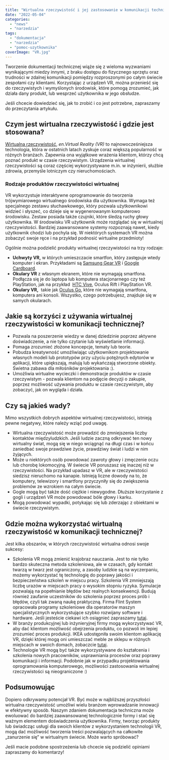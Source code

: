 ```yaml
---
title: "Wirtualna rzeczywistość i jej zastosowanie w komunikacji technicznej"
date: "2022-05-04"
categories: 
  - "news"
  - "narzedzia"
tags: 
  - "dokumentacja"
  - "narzedzia"
  - "pomoc-uzytkownika"
coverImage: "VR.jpg"
---
```


Tworzenie dokumentacji technicznej wiąże się z wieloma wyzwaniami wynikającymi miedzy innymi, z braku dostępu do fizycznego sprzętu oraz trudności w zdalnej komunikacji pomiędzy rozproszonymi po całym świecie zespołami czy klientami. Korzystając z urządzeń VR, można przenieść się do rzeczywistych i wymyślonych środowisk, które pomogą zrozumieć, jak działa dany produkt, lub wesprzeć użytkownika w jego obsłudze.

Jeśli chcecie dowiedzieć się, jak to zrobić i co jest potrzebne, zapraszamy do przeczytania artykułu.

## Czym jest wirtualna rzeczywistość i gdzie jest stosowana?

[Wirtualna rzeczywistość](https://pl.wikipedia.org/wiki/Rzeczywisto%C5%9B%C4%87_wirtualna), _en.Virtual Reality (VR)_ to najnowocześniejsza technologia, która w ostatnich latach zyskuje coraz większą popularność w różnych branżach. Zapewnia ona wyjątkowe wrażenia klientom, którzy chcą poznać produkt w czasie rzeczywistym. Urządzenia wirtualnej rzeczywistości są coraz częściej wykorzystywane m.in. w inżynierii, służbie zdrowia, przemyśle lotniczym czy nieruchomościach.

### Rodzaje produktów rzeczywistości wirtualnej

VR wykorzystuje interaktywne oprogramowanie do tworzenia trójwymiarowego wirtualnego środowiska dla użytkownika. Wymaga też specjalnego zestawu słuchawkowego, który pozwala użytkownikowi widzieć i słyszeć, co dzieje się w wygenerowanym komputerowo środowisku. Zestaw posiada także czujniki, które śledzą ruchy głowy użytkownika. W środowisku VR użytkownik może rozglądać się w wirtualnej rzeczywistości. Bardziej zaawansowane systemy rozpoznają nawet, kiedy użytkownik chodzi lub pochyla się. W niektórych systemach VR można zobaczyć swoje ręce i na przykład podnosić wirtualne przedmioty!

Ogólnie można podzielić produkty wirtualnej rzeczywistości na trzy rodzaje:

- **Uchwyty VR,** w których umieszczacie smartfon, który zastępuje wtedy komputer i ekran. Przykładami są [Samsung Gear VR](https://www.samsung.com/global/galaxy/gear-vr/) i [Google Cardboard](https://arvr.google.com/cardboard/).
- **Okulary VR** z własnym ekranem, które nie wymagają smartfona. Podłącza się je do laptopa lub komputera stacjonarnego czy też PlayStation, jak na przykład  [HTC Vive](https://www.vive.com/us/), Oculus Rift i PlayStation VR.
- **Okulary VR,**  takie jak [Oculus Go](https://www.oculus.com/go/?locale=pl_PL), które nie wymagają smartfona, komputera ani konsoli. Wszystko, czego potrzebujesz, znajduje się w samych okularach.

## Jakie są korzyści z używania wirtualnej rzeczywistości w komunikacji technicznej?

- Pozwala na poszerzenie wiedzy w danej dziedzinie poprzez aktywne doświadczenie, a nie tylko czytanie lub wyświetlanie informacji.
- Pomaga zrozumieć złożone koncepcje, tematy lub teorie.
- Pobudza kreatywność umożliwiając użytkownikom projektowanie własnych modeli lub prototypów przy użyciu potężnych edytorów w aplikacji, które upiększają, malują lub wykańczają stworzone obiekty. Świetna zabawa dla miłośników projektowania :).
- Umożliwia wirtualne wycieczki i demonstracje produktów w czasie rzeczywistym - pozwala klientom na podjęcie decyzji o zakupie, poprzez możliwość używania produktu w czasie rzeczywistym, aby zobaczyć, jak on wygląda i działa.

## Czy są jakieś wady?

Mimo wszystkich dobrych aspektów wirtualnej rzeczywistości, istnieją pewne negatywy, które należy wziąć pod uwagę.

- Wirtualna rzeczywistość może prowadzić do zmniejszenia liczby kontaktów międzyludzkich. Jeśli ludzie zaczną odkrywać ten nowy wirtualny świat, mogą się w niego wciągnąć na długi czas i w końcu zaniedbać swoje prawdziwe życie, prawdziwy świat i ludzi w nim żyjących.
- Może u niektórych osób powodować zawroty głowy i zmęczenie oczu lub chorobę lokomocyjną. W świecie VR poruszasz się inaczej niż w rzeczywistości. Na przykład upadasz w VR, ale w rzeczywistości siedzisz nieruchomo na kanapie. Istnieją liczne dowody na to, że komputery, telewizory i smartfony przyczyniły się do zwiększenia problemów ze wzrokiem na całym świecie.
- Gogle mogą być także dość ciężkie i niewygodne. Dłuższe korzystanie z gogli i urządzeń VR może powodować bóle głowy i karku.
- Mogą powodować wypadki, potykając się lub zderzając z obiektami w świecie rzeczywistym.

## Gdzie można wykorzystać wirtualną rzeczywistość w komunikacji technicznej?

Jest kilka obszarów, w których rzeczywistość wirtualna odnosi swoje sukcesy:

- Szkolenia VR mogą zmienić krajobraz nauczania. Jest to nie tylko bardzo skuteczna metoda szkoleniowa, ale w czasach, gdy kontakt twarzą w twarz jest ograniczony, a zasoby ludzkie są na wyczerpaniu, możemy wykorzystać tę technologię do poprawy jakości i bezpieczeństwa szkoleń w miejscu pracy. Szkolenia VR zmniejszają liczbę urazów w miejscach pracy o wysokim stopniu ryzyka. Symulacje pozwalają na popełnianie błędów bez realnych konsekwencji. Budują również zaufanie uczestników do szkolenia poprzez proces prób i błędów, czyli tak zwaną naukę praktyczną. Firma Flint System opracowała programy szkoleniowe dla operatorów maszyn specjalistycznych wykorzystujące szybko rozwijany software i hardware. Jeśli jesteście ciekawi ich osiągnieć zapraszamy [tutaj](https://www.youtube.com/watch?v=lLLGSL9VTTs).
- W branży produkcyjnej lub inżynieryjnej firmy mogą wykorzystywać VR, aby dać klientom możliwość obejrzenia produktu, co pozwoli im lepiej zrozumieć proces produkcji. IKEA udostępniła swoim klientom aplikację VR, dzięki której mogą oni umieszczać meble ze sklepu w różnych miejscach w swoich domach, zobaczcie [tutaj](https://store.steampowered.com/app/447270/IKEA_VR_Experience/).
- Technologie VR mogą być także wykorzystywane do kształcenia i szkolenia nowych pracowników, usprawniania procesów oraz poprawy komunikacji i informacji. Podobnie jak w przypadku projektowania oprogramowania komputerowego, możliwości zastosowania wirtualnej rzeczywistości są nieograniczone :)

## Podsumowując

Dopiero odkrywamy potencjał VR. Być może w najbliższej przyszłości wirtualna rzeczywistość umożliwi wielu branżom wprowadzanie innowacji w efektywny sposób. Naszym zdaniem dokumentacja techniczna może ewoluować do bardziej zaawansowanej technologicznie formy i stać się ważnym elementem doświadczenia użytkownika. Firmy, tworząc produkty lub świadcząc usługi dla swoich klientów z wykorzystaniem technologii VR, mogą dać możliwość tworzenia treści pozwalających na całkowite „zanurzenie się” w wirtualnym świecie. Może warto spróbować?

Jeśli macie podobne spostrzeżenia lub chcecie się podzielić opiniami zapraszamy do komentarzy!
